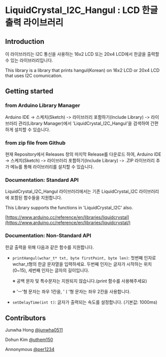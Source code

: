 # LiquidCrystal_I2C_Hangul : LCD 한글 출력 라이브러리

## Introduction

 이 라이브러리는 I2C 통신을 사용하는 16x2 LCD 또는 20x4 LCD에서 한글을 출력할 수 있는 라이브러리입니다.
 
 This library is a library that prints hangul(Korean) on 16x2 LCD or 20x4 LCD that uses I2C comunication.
 
## Getting started
### from Arduino Library Manager
 Arduino IDE -> 스케치(Sketch) -> 라이브러리 포함하기(Include Library) -> 라이브러리 관리(Library Manager)에서 'LiquidCrystal_I2C_Hangul'을 검색하여 간편하게 설치할 수 있습니다.
 
### from zip file from Github
 현재 Repository에서 Releases 창의 마지막 Release를 다운로드 하여,  Arduino IDE -> 스케치(Sketch) -> 라이브러리 포함하기(Include Library) -> .ZIP 라이브러리 추가 메뉴를 통해 라이브러리를 설치할 수 있습니다.

 
### Documentation: Standard API
LiquidCrystal_I2C_Hangul 라이브러리에서는 
기존 LiquidCrystal_I2C 라이브러리에 포함된 함수들을 지원합니다.

This Library supports the functions in 'LiquidCrystal_I2C' also.

[https://www.arduino.cc/reference/en/libraries/liquidcrystal](https://www.arduino.cc/reference/en/libraries/liquidcrystal/)

  
### Documentation: Non-Standard API
한글 출력을 위해 다음과 같은 함수를 지원합니다.
 
- `printHangul(wchar_t* txt, byte firstPoint, byte len)`: 첫번째 인자로 wchar_t형의 한글 문자열을 입력하세요. 두번째 인자는 글자가 시작하는 위치(0~15), 세번째 인자는 글자의 길이입니다.

  ※ 공백 문자 및 특수문자는 지원되지 않습니다.(print 함수를 사용해주세요)

  ※ 'ㅡ'형 문자는 좌우 1칸을, 'ㅣ'형 문자는 좌우 2칸을 사용합니다.

- `setDelayTime(int t)`: 글자가 출력되는 속도를 설정합니다. (기본값: 1000ms)

## Contributors
Junwha Hong [@junwha0511](https://github.com/junwha0511)

Dohun Kim [@uthem150](https://github.com/uthem150)

Annonymous [@per1234](https://github.com/per1234)
